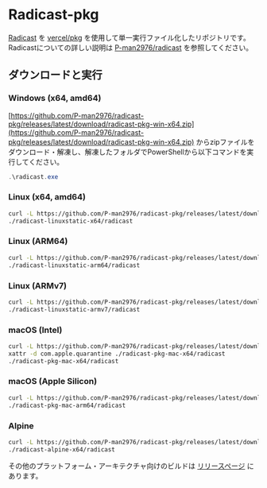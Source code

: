 # Radicast-pkg

[Radicast](https://github.com/P-man2976/radicast) を [vercel/pkg](https://github.com/vercel/pkg) を使用して単一実行ファイル化したリポジトリです。Radicastについての詳しい説明は [P-man2976/radicast](https://github.com/P-man2976/radicast) を参照してください。

## ダウンロードと実行

### Windows (x64, amd64)

[https://github.com/P-man2976/radicast-pkg/releases/latest/download/radicast-pkg-win-x64.zip](https://github.com/P-man2976/radicast-pkg/releases/latest/download/radicast-pkg-win-x64.zip) からzipファイルをダウンロード・解凍し、解凍したフォルダでPowerShellから以下コマンドを実行してください。

```ps1
.\radicast.exe
```

### Linux (x64, amd64)

```bash
curl -L https://github.com/P-man2976/radicast-pkg/releases/latest/download/radicast-pkg-linuxstatic-x64.tar.gz | tar xzvf -
./radicast-linuxstatic-x64/radicast
```

### Linux (ARM64)

```bash
curl -L https://github.com/P-man2976/radicast-pkg/releases/latest/download/radicast-pkg-linuxstatic-arm64.tar.gz | tar xzvf -
./radicast-linuxstatic-arm64/radicast
```

### Linux (ARMv7)

```bash
curl -L https://github.com/P-man2976/radicast-pkg/releases/latest/download/radicast-pkg-linuxstatic-armv7.tar.gz | tar xzvf -
./radicast-linuxstatic-armv7/radicast
```

### macOS (Intel)

```bash
curl -L https://github.com/P-man2976/radicast-pkg/releases/latest/download/radicast-pkg-mac-x64.tar.gz | tar xzvf -
xattr -d com.apple.quarantine ./radicast-pkg-mac-x64/radicast
./radicast-pkg-mac-x64/radicast
```

### macOS (Apple Silicon)

```bash
curl -L https://github.com/P-man2976/radicast-pkg/releases/latest/download/radicast-pkg-mac-arm64.tar.gz | tar xzvf -
./radicast-pkg-mac-arm64/radicast
```

### Alpine

```bash
curl -L https://github.com/P-man2976/radicast-pkg/releases/latest/download/radicast-pkg-alpine-x64.tar.gz | tar xzvf -
./radicast-alpine-x64/radicast
```

その他のプラットフォーム・アーキテクチャ向けのビルドは [リリースページ](https://github.com/P-man2976/radicast-pkg/releases) にあります。
